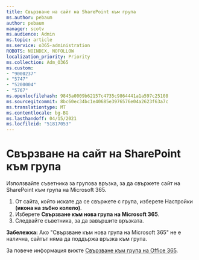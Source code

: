 ```yaml
---
title: Свързване на сайт на SharePoint към група
ms.author: pebaum
author: pebaum
manager: scotv
ms.audience: Admin
ms.topic: article
ms.service: o365-administration
ROBOTS: NOINDEX, NOFOLLOW
localization_priority: Priority
ms.collection: Adm_O365
ms.custom:
- "9000237"
- "5747"
- "5200004"
- "5767"
ms.openlocfilehash: 9845a0009b62157c4735c9864441a1a597c25108
ms.sourcegitcommit: 8bc60ec34bc1e40685e3976576e04a2623f63a7c
ms.translationtype: MT
ms.contentlocale: bg-BG
ms.lasthandoff: 04/15/2021
ms.locfileid: "51817053"
---
```

# <a name="connect-a-sharepoint-site-to-a-group"></a>Свързване на сайт на SharePoint към група

Използвайте съветника за групова връзка, за да свържете сайт на SharePoint към група на Microsoft 365.

1. От сайта, който искате да се свържете с група, изберете Настройки  **(икона на зъбно колело)**.
2. Изберете  **Свързване към нова група на Microsoft 365**.
3. Следвайте съветника, за да завършите връзката.

**Забележка:**  Ако "Свързване към нова група на Microsoft 365" не е налична, сайтът няма да поддържа връзка към група.

За повече информация вижте  [Свързване към група на Office 365](https://docs.microsoft.com/sharepoint/dev/transform/modernize-connect-to-office365-group).